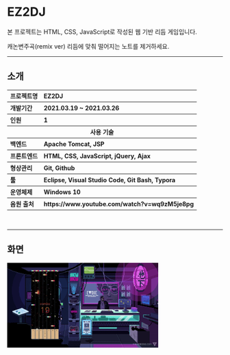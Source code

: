 # EZ2DJ

본 프로젝트는 HTML, CSS, JavaScript로 작성된 웹 기반 리듬 게임입니다.

캐논변주곡(remix ver) 리듬에 맞춰 떨어지는 노트를 제거하세요.

---

## 소개

<table class="tg">
    <tr align="left">
      <th>프로젝트명</th>
      <th>EZ2DJ</th>
    </tr>
    <tr align="left">
      <th>개발기간</th>
      <th>2021.03.19 ~ 2021.03.26</th>
    </tr>
    <tr align="left">
      <th>인원</th>
      <th>1</th>
    </tr>
    <tr>
      <th colspan="2">사용 기술</th>
    </tr>
    <tr align="left">
      <th>백엔드</th>
      <th>Apache Tomcat, JSP</th>
    </tr>
    <tr align="left">
      <th>프론트엔드</th>
      <th>HTML, CSS, JavaScript, jQuery, Ajax</th>
    </tr>
    <tr align="left">
      <th>형상관리</th>
      <th>Git, Github</th>
    </tr>
    <tr align="left">
      <th>툴</th>
      <th>Eclipse, Visual Studio Code, Git Bash, Typora</th>
    </tr>
    <tr align="left">
      <th>운영체제</th>
      <th>Windows 10</th>
    </tr>
    <tr align="left">
      <th>음원 출처</th>
      <th>https://www.youtube.com/watch?v=wq9zM5je8pg</th>
    </tr>
  </table>



<br/>

---

## 화면

<img src="https://github.com/jyson19/ez2dj_js/blob/main/document/ez2dj_demo.gif?raw=true" width="70%">
